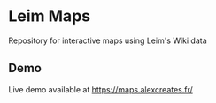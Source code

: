 # Leim Maps
Repository for interactive maps using Leim's Wiki data

## Demo
Live demo available at https://maps.alexcreates.fr/